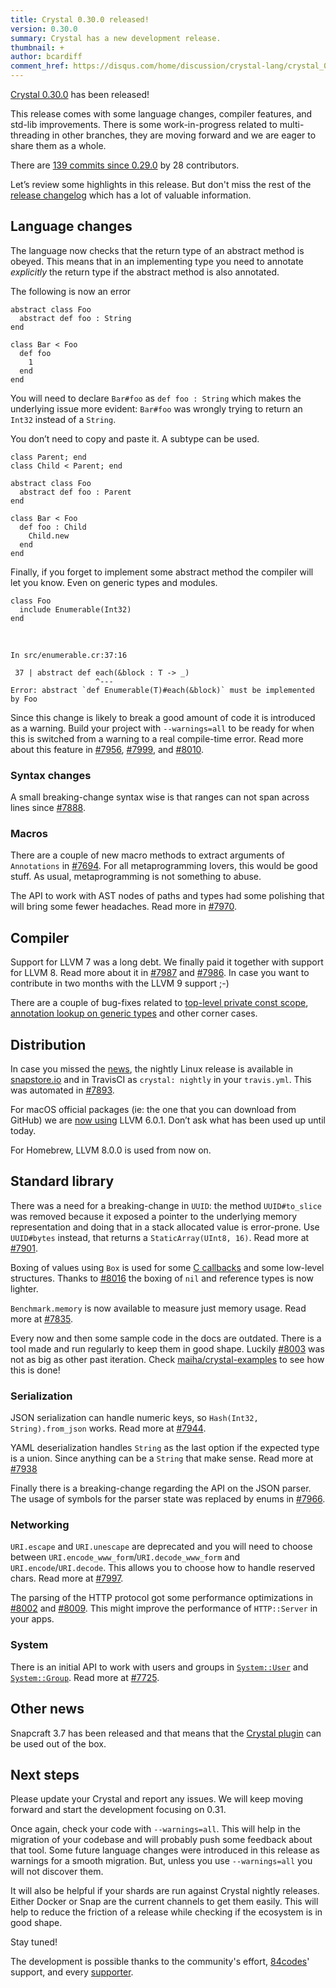 ```yaml
---
title: Crystal 0.30.0 released!
version: 0.30.0
summary: Crystal has a new development release.
thumbnail: +
author: bcardiff
comment_href: https://disqus.com/home/discussion/crystal-lang/crystal_0300_released/
---
```


[Crystal 0.30.0](https://github.com/crystal-lang/crystal/releases/tag/0.30.0) has been released!

This release comes with some language changes, compiler features, and std-lib improvements.  There is some work-in-progress related to multi-threading in other branches, they are moving forward and we are eager to share them as a whole.

There are [139 commits since 0.29.0](https://github.com/crystal-lang/crystal/compare/0.29.0...0.30.0) by 28 contributors.

Let’s review some highlights in this release. But don't miss the rest of the [release changelog](https://github.com/crystal-lang/crystal/releases/tag/0.30.0) which has a lot of valuable information.

## Language changes

The language now checks that the return type of an abstract method is obeyed. This means that in an implementing type you need to annotate _explicitly_ the return type if the abstract method is also annotated.

The following is now an error

```crystal
abstract class Foo
  abstract def foo : String
end

class Bar < Foo
  def foo
    1
  end
end
```

You will need to declare `Bar#foo` as `def foo : String` which makes the underlying issue more evident: `Bar#foo` was wrongly trying to return an `Int32` instead of a `String`.

You don’t need to copy and paste it. A subtype can be used.

```crystal
class Parent; end
class Child < Parent; end

abstract class Foo
  abstract def foo : Parent
end

class Bar < Foo
  def foo : Child
    Child.new
  end
end
```

Finally, if you forget to implement some abstract method the compiler will let you know. Even on generic types and modules.

```crystal
class Foo
  include Enumerable(Int32)
end
```

<br/>

```shell
In src/enumerable.cr:37:16

 37 | abstract def each(&block : T -> _)
                   ^---
Error: abstract `def Enumerable(T)#each(&block)` must be implemented by Foo
```

Since this change is likely to break a good amount of code it is introduced as a warning. Build your project with `--warnings=all` to be ready for when this is switched from a warning to a real compile-time error. Read more about this feature in [#7956](https://github.com/crystal-lang/crystal/pull/7956), [#7999](https://github.com/crystal-lang/crystal/pull/7999), and [#8010](https://github.com/crystal-lang/crystal/pull/8010).

### Syntax changes

A small breaking-change syntax wise is that ranges can not span across lines since [#7888](https://github.com/crystal-lang/crystal/pull/7888).

### Macros

There are a couple of new macro methods to extract arguments of `Annotations` in [#7694](https://github.com/crystal-lang/crystal/pull/7694). For all metaprogramming lovers, this would be good stuff. As usual, metaprogramming is not something to abuse.

The API to work with AST nodes of paths and types had some polishing that will bring some fewer headaches. Read more in [#7970](https://github.com/crystal-lang/crystal/pull/7970).

## Compiler

Support for LLVM 7 was a long debt. We finally paid it together with support for LLVM 8. Read more about it in [#7987](https://github.com/crystal-lang/crystal/pull/7987) and [#7986](https://github.com/crystal-lang/crystal/pull/7986). In case you want to contribute in two months with the LLVM 9 support ;-)

There are a couple of bug-fixes related to [top-level private const scope](https://github.com/crystal-lang/crystal/pull/7907), [annotation lookup on generic types](https://github.com/crystal-lang/crystal/pull/7891) and other corner cases.

## Distribution

In case you missed the [news](https://crystal-lang.org/2019/06/19/snapcraft-summit-montreal.html), the nightly Linux release is available in [snapstore.io](https://snapcraft.io/crystal) and in TravisCI as `crystal: nightly` in your `travis.yml`. This was automated in [#7893](https://github.com/crystal-lang/crystal/pull/7893).

For macOS official packages (ie: the one that you can download from GitHub) we are [now using](https://github.com/crystal-lang/crystal/pull/7994) LLVM 6.0.1. Don’t ask what has been used up until today.

For Homebrew, LLVM 8.0.0 is used from now on.

## Standard library

There was a need for a breaking-change in `UUID`: the method `UUID#to_slice` was removed because it exposed a pointer to the underlying memory representation and doing that in a stack allocated value is error-prone. Use `UUID#bytes` instead, that returns a `StaticArray(UInt8, 16)`. Read more at [#7901](https://github.com/crystal-lang/crystal/pull/7901).

Boxing of values using `Box` is used for some [C callbacks](https://crystal-lang.org/reference/syntax_and_semantics/c_bindings/callbacks.html) and some low-level structures. Thanks to [#8016](https://github.com/crystal-lang/crystal/pull/8016) the boxing of `nil` and reference types is now lighter.

`Benchmark.memory` is now available to measure just memory usage. Read more at [#7835](https://github.com/crystal-lang/crystal/pull/7835).

Every now and then some sample code in the docs are outdated. There is a tool made and run regularly to keep them in good shape. Luckily [#8003](https://github.com/crystal-lang/crystal/pull/8003) was not as big as other past iteration. Check [maiha/crystal-examples](https://github.com/maiha/crystal-examples) to see how this is done!

### Serialization

JSON serialization can handle numeric keys, so `Hash(Int32, String).from_json` works. Read more at [#7944](https://github.com/crystal-lang/crystal/pull/7944).

YAML deserialization handles `String` as the last option if the expected type is a union. Since anything can be a `String` that make sense. Read more at [#7938](https://github.com/crystal-lang/crystal/pull/7938)

Finally there is a breaking-change regarding the API on the JSON parser. The usage of symbols for the parser state was replaced by enums in [#7966](https://github.com/crystal-lang/crystal/pull/7966).

### Networking

`URI.escape` and `URI.unescape` are deprecated and you will need to choose between `URI.encode_www_form`/`URI.decode_www_form` and `URI.encode`/`URI.decode`. This allows you to choose how to handle reserved chars. Read more at [#7997](https://github.com/crystal-lang/crystal/pull/7997).

The parsing of the HTTP protocol got some performance optimizations in [#8002](https://github.com/crystal-lang/crystal/pull/8002) and [#8009](https://github.com/crystal-lang/crystal/pull/8009). This might improve the performance of `HTTP::Server` in your apps.

### System

There is an initial API to work with users and groups in [`System::User`](https://crystal-lang.org/api/0.30.0/System/User.html) and [`System::Group`](https://crystal-lang.org/api/0.30.0/System/Group.html). Read more at [#7725](https://github.com/crystal-lang/crystal/pull/7725).

## Other news

Snapcraft 3.7 has been released and that means that the [Crystal plugin](/2019/06/19/snapcraft-summit-montreal/#packaging-your-crystal-app-as-a-snap) can be used out of the box.

## Next steps

Please update your Crystal and report any issues. We will keep moving forward and start the development focusing on 0.31.

Once again, check your code with `--warnings=all`. This will help in the migration of your codebase and will probably push some feedback about that tool. Some future language changes were introduced in this release as warnings for a smooth migration. But, unless you use `--warnings=all` you will not discover them.

It will also be helpful if your shards are run against Crystal nightly releases. Either Docker or Snap are the current channels to get them easily. This will help to reduce the friction of a release while checking if the ecosystem is in good shape.

Stay tuned!

The development is possible thanks to the community's effort, [84codes](https://www.84codes.com/)' support, and every [supporter](https://crystal-lang.org/sponsors).
